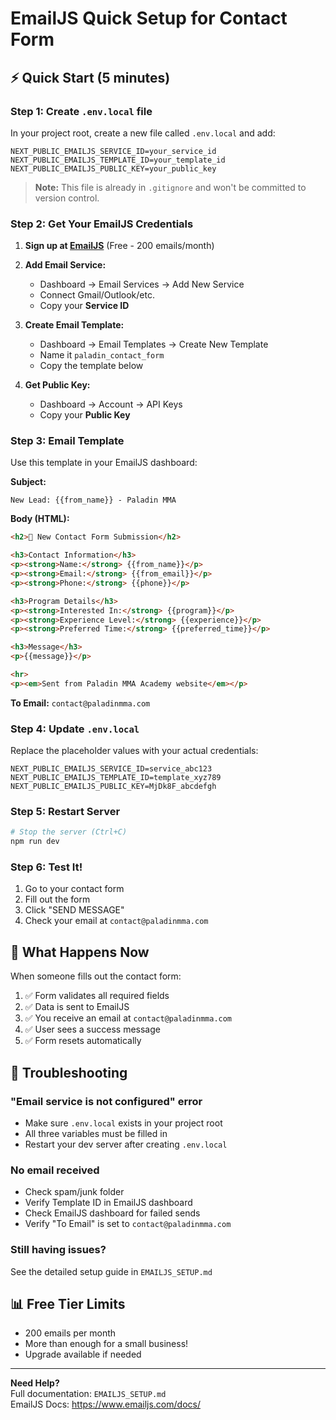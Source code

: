 # EmailJS Quick Setup for Contact Form

## ⚡ Quick Start (5 minutes)

### Step 1: Create `.env.local` file

In your project root, create a new file called `.env.local` and add:

```env
NEXT_PUBLIC_EMAILJS_SERVICE_ID=your_service_id
NEXT_PUBLIC_EMAILJS_TEMPLATE_ID=your_template_id
NEXT_PUBLIC_EMAILJS_PUBLIC_KEY=your_public_key
```

> **Note:** This file is already in `.gitignore` and won't be committed to version control.

### Step 2: Get Your EmailJS Credentials

1. **Sign up at [EmailJS](https://www.emailjs.com/)** (Free - 200 emails/month)

2. **Add Email Service:**
   - Dashboard → Email Services → Add New Service
   - Connect Gmail/Outlook/etc.
   - Copy your **Service ID**

3. **Create Email Template:**
   - Dashboard → Email Templates → Create New Template
   - Name it `paladin_contact_form`
   - Copy the template below

4. **Get Public Key:**
   - Dashboard → Account → API Keys
   - Copy your **Public Key**

### Step 3: Email Template

Use this template in your EmailJS dashboard:

**Subject:**
```
New Lead: {{from_name}} - Paladin MMA
```

**Body (HTML):**
```html
<h2>🥊 New Contact Form Submission</h2>

<h3>Contact Information</h3>
<p><strong>Name:</strong> {{from_name}}</p>
<p><strong>Email:</strong> {{from_email}}</p>
<p><strong>Phone:</strong> {{phone}}</p>

<h3>Program Details</h3>
<p><strong>Interested In:</strong> {{program}}</p>
<p><strong>Experience Level:</strong> {{experience}}</p>
<p><strong>Preferred Time:</strong> {{preferred_time}}</p>

<h3>Message</h3>
<p>{{message}}</p>

<hr>
<p><em>Sent from Paladin MMA Academy website</em></p>
```

**To Email:** `contact@paladinmma.com`

### Step 4: Update `.env.local`

Replace the placeholder values with your actual credentials:

```env
NEXT_PUBLIC_EMAILJS_SERVICE_ID=service_abc123
NEXT_PUBLIC_EMAILJS_TEMPLATE_ID=template_xyz789
NEXT_PUBLIC_EMAILJS_PUBLIC_KEY=MjDk8F_abcdefgh
```

### Step 5: Restart Server

```bash
# Stop the server (Ctrl+C)
npm run dev
```

### Step 6: Test It!

1. Go to your contact form
2. Fill out the form
3. Click "SEND MESSAGE"
4. Check your email at `contact@paladinmma.com`

## 🎯 What Happens Now

When someone fills out the contact form:

1. ✅ Form validates all required fields
2. ✅ Data is sent to EmailJS
3. ✅ You receive an email at `contact@paladinmma.com`
4. ✅ User sees a success message
5. ✅ Form resets automatically

## 🔧 Troubleshooting

### "Email service is not configured" error
- Make sure `.env.local` exists in your project root
- All three variables must be filled in
- Restart your dev server after creating `.env.local`

### No email received
- Check spam/junk folder
- Verify Template ID in EmailJS dashboard
- Check EmailJS dashboard for failed sends
- Verify "To Email" is set to `contact@paladinmma.com`

### Still having issues?
See the detailed setup guide in `EMAILJS_SETUP.md`

## 📊 Free Tier Limits

- 200 emails per month
- More than enough for a small business!
- Upgrade available if needed

---

**Need Help?**  
Full documentation: `EMAILJS_SETUP.md`  
EmailJS Docs: https://www.emailjs.com/docs/

